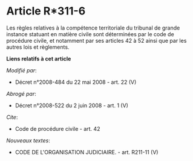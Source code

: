 # Article R*311-6

Les règles relatives à la compétence territoriale du tribunal de grande instance statuant en matière civile sont déterminées
par le code de procédure civile, et notamment par ses articles 42 à 52 ainsi que par les autres lois et règlements.

**Liens relatifs à cet article**

_Modifié par_:

  - Décret n°2008-484 du 22 mai 2008 - art. 22 (V)

_Abrogé par_:

  - Décret n°2008-522 du 2 juin 2008 - art. 1 (V)

_Cite_:

  - Code de procédure civile - art. 42

_Nouveaux textes_:

  - CODE DE L'ORGANISATION JUDICIAIRE. - art. R211-11 (V)
